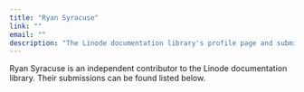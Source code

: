 ```yaml
---
title: "Ryan Syracuse"
link: ""
email: ""
description: "The Linode documentation library's profile page and submission listing for Ryan Syracuse"
---
```


Ryan Syracuse is an independent contributor to the Linode documentation library. Their submissions can be found listed below.